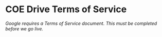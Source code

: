 # COE Drive Terms of Service

*Google requires a Terms of Service document. This must be completed before we go live.*